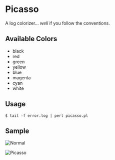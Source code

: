 # Picasso

A log colorizer...  *well* if you follow the conventions.

## Available Colors
- black
- red
- green
- yellow
- blue
- magenta
- cyan
- white

## Usage

    $ tail -f error.log | perl picasso.pl

## Sample

![Normal](https://raw.githubusercontent.com/jaggyspaghetti/picasso/master/screenies/normal.png)

![Picasso](https://raw.githubusercontent.com/jaggyspaghetti/picasso/master/screenies/picasso.png)